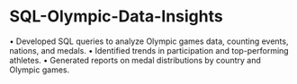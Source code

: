 # SQL-Olympic-Data-Insights
•	Developed SQL queries to analyze Olympic games data, counting events, nations, and medals.
•	Identified trends in participation and top-performing athletes.
•	Generated reports on medal distributions by country and Olympic games.
